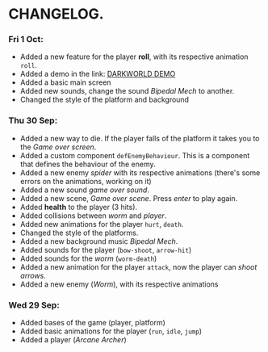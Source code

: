 # CHANGELOG.
### Fri 1 Oct:
- Added a new feature for the player **roll**, with its respective animation `roll`.
- Added a demo in the link: [DARKWORLD DEMO](darkworld-demo.surge.sh)
- Added a basic main screen
- Added new sounds, change the sound *Bipedal Mech* to another.
- Changed the style of the platform and background
### Thu 30 Sep:
- Added a new way to die. If the player falls of the platform it takes you to the *Game over screen*.
- Added a custom component `defEnemyBehaviour`. This is a component that defines the behaviour of the enemy. 
- Added a new enemy *spider* with its respective animations (there's some errors on the animations, working on it)
- Added a new sound *game over sound*.
- Added a new scene, *Game over scene*. Press *enter* to play again.
- Added **health** to the player (3 hits).
- Added collisions between *worm* and *player*.
- Added new animations for the player `hurt`, `death`.
- Changed the style of the platforms.
- Added a new background music *Bipedal Mech*.
- Added sounds for the player (`bow-shoot`, `arrow-hit`)
- Added sounds for the *worm* (`worm-death`) 
- Added a new animation for the player `attack`, now the player can *shoot arrows*.
- Added a new enemy (*Worm*), with its respective animations
### Wed 29 Sep:
- Added bases of the game (player, platform)
- Added basic animations for the player (`run`, `idle`, `jump`)
- Added a player (*Arcane Archer*)